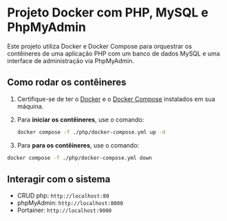 # Projeto Docker com PHP, MySQL e PhpMyAdmin

Este projeto utiliza Docker e Docker Compose para orquestrar os contêineres de uma aplicação PHP com um banco de dados MySQL e uma interface de administração via PhpMyAdmin.

## Como rodar os contêineres

1. Certifique-se de ter o [Docker](https://www.docker.com/get-started) e o [Docker Compose](https://docs.docker.com/compose/install/) instalados em sua máquina.

2. Para **iniciar os contêineres**, use o comando:

   ```bash
   docker compose -f ./php/docker-compose.yml up -d
   ```

3. Para **para os contêineres**, use o comando:
 
  ```bash
  docker compose -f ./php/docker-compose.yml down
  ```

## Interagir com o sistema
- CRUD php: `http://localhost:80`
- phpMyAdmin: `http://localhost:8000`
- Portainer: `http://localhost:9000`

